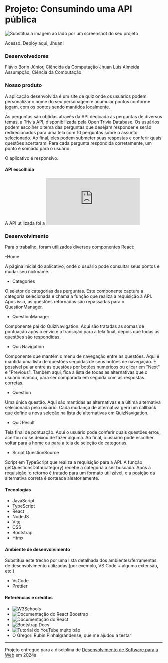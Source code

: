 # Projeto: Consumindo uma API pública

![Substitua a imagem ao lado por um screenshot do seu projeto](https://mdswanson.com/static/chops-ux-step-4.png "Screenshot do projeto")

Acesso: Deploy aqui, Jhuan!


### Desenvolvedores
Flávio Borin Júnior, Ciêncida da Computação
Jhuan Luis Almeida Assumpção, Ciência da Computação


### Nosso produto

A aplicação desenvolvida é um site de quiz onde os usuários podem personalizar o nome do seu personagem e acumular pontos conforme jogam, com os pontos sendo mantidos localmente.

As perguntas são obtidas através da API dedicada às perguntas de diversos temas, a [Trivia API](https://opentdb.com/api_config.php), disponibilizada pela Open Trivia Database. Os usuários podem escolher o tema das perguntas que desejam responder e serão redirecionados para uma tela com 10 perguntas sobre o assunto selecionado. Ao final, eles podem submeter suas respostas e conferir quais questões acertaram. Para cada pergunta respondida corretamente, um ponto é somado para o usuário.

O aplicativo é responsivo.

#### API escolhida

A API utilizada foi a ![Open Trivia Database](https://opentdb.com/api_config.php)

### Desenvolvimento
Para o trabalho, foram utilizados diversos componentes React:

-Home

A página inicial do aplicativo, onde o usuário pode consultar seus pontos e mudar seu nickname.

- Categories

O seletor de categorias das perguntas. Este componente captura a categoria selecionada e chama a função que realiza a requisição à API. Após isso, as questões retornadas são repassadas para o QuestionManager.

- QuestionManager

Componente pai do QuizNavigation. Aqui são tratadas as somas de pontuação após o envio e a transição para a tela final, depois que todas as questões são respondidas.

- QuizNavigation

Componente que mantém o menu de navegação entre as questões. Aqui é mantida uma lista de questões seguidas de seus botões de navegação. É possível pular entre as questões por botões numéricos ou clicar em "Next" e "Previous". Também aqui, fica a lista de todas as alternativas que o usuário marcou, para ser comparada em seguida com as respostas corretas.

- Question

Uma única questão. Aqui são mantidas as alternativas e a última alternativa selecionada pelo usuário. Cada mudança de alternativa gera um callback que define a nova seleção na lista de alternativas em QuizNavigation.

- QuizResult

Tela final de pontuação. Aqui o usuário pode conferir quais questões errou, acertou ou se deixou de fazer alguma. Ao final, o usuário pode escolher voltar para a home ou para a tela de seleção de categorias.

- Script QuestionSource

Script em TypeScript que realiza a requisição para a API. A função getQuestionsData(category) recebe a categoria a ser buscada. Após a requisição, o retorno é tratado para um formato utilizável, e a posição da alternativa correta é sorteada aleatoriamente.

#### Tecnologias
- JavaScript
- TypeScript
- React
- NodeJS
- Vite
- CSS
- Bootstrap
- Htmx

#### Ambiente de desenvolvimento

Substitua este trecho por uma lista detalhada dos ambientes/ferramentas de desenvolvimento utilizadas (por exemplo, VS Code + alguma extensão, etc.)
- VsCode
- Prettier

#### Referências e créditos

- ![W3Schools](https://www.w3schools.com/)
- ![Documentação do React Boostrap](https://react-bootstrap.netlify.app/)
- ![Documentação do React](https://react.dev/learn)
- ![Bootstrap Docs](https://getbootstrap.com/docs/5.3/getting-started/introduction/)
- ![Tutorial do YouTube muito bão](https://www.youtube.com/watch?v=SqcY0GlETPk&pp=ygUOcmVhY3QgdHV0b3JpYWw%3D)
- O Gregori Rubin Pinhalgrandense, que me ajudou a testar

---
Projeto entregue para a disciplina de [Desenvolvimento de Software para a Web](http://github.com/andreainfufsm/elc1090-2024a) em 2024a

